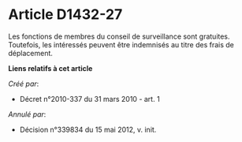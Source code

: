 # Article D1432-27

Les fonctions de membres du conseil de surveillance sont gratuites. Toutefois, les intéressés peuvent être indemnisés au
titre des frais de déplacement.

**Liens relatifs à cet article**

_Créé par_:

  - Décret n°2010-337 du 31 mars 2010 - art. 1

_Annulé par_:

  - Décision n°339834 du 15 mai 2012, v. init.
